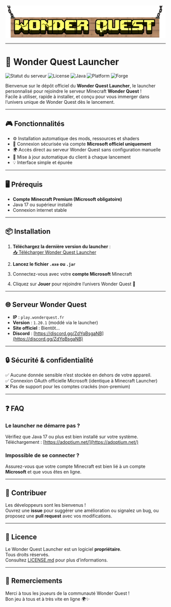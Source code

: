 ![Bannière Wonder Quest](WQ_Banner_rmv.png)


---

# 🚀 Wonder Quest Launcher

![Statut du serveur](https://img.shields.io/endpoint?url=https://raw.githubusercontent.com/AS4MC/WonderQuestLauncher/main/status.json)
![License](https://img.shields.io/badge/license-Private-red)
![Java](https://img.shields.io/badge/java-17%2B-blue)
![Platform](https://img.shields.io/badge/platform-Windows%20%7C%20Mac%20%7C%20Linux-green)
![Forge](https://img.shields.io/badge/forge-1.20.1-orange)



Bienvenue sur le dépôt officiel du **Wonder Quest Launcher**, le launcher personnalisé pour rejoindre le serveur Minecraft **Wonder Quest** !  
Facile à utiliser, rapide à installer, et conçu pour vous immerger dans l’univers unique de Wonder Quest dès le lancement.

---

## 🎮 Fonctionnalités

- ⚙️ Installation automatique des mods, ressources et shaders
- 🔐 Connexion sécurisée via compte **Microsoft officiel uniquement**
- 🌍 Accès direct au serveur Wonder Quest sans configuration manuelle
- 🔄 Mise à jour automatique du client à chaque lancement
- 💡 Interface simple et épurée

---

## 🖥️ Prérequis

- **Compte Minecraft Premium (Microsoft obligatoire)**
- Java 17 ou supérieur installé
- Connexion internet stable

---

## 📦 Installation

1. **Téléchargez la dernière version du launcher** :  
   [📥 Télécharger Wonder Quest Launcher](https://example.com/download)

2. **Lancez le fichier `.exe` ou `.jar`**

3. Connectez-vous avec votre **compte Microsoft** Minecraft

4. Cliquez sur **Jouer** pour rejoindre l’univers Wonder Quest 🌟

---

## 🌐 Serveur Wonder Quest

- **IP** : `play.wonderquest.fr`
- **Version** : `1.20.1` (moddé via le launcher)
- **Site officiel** : Bientôt...
- **Discord** : [https://discord.gg/ZdYqBsgaNB](https://discord.gg/ZdYqBsgaNB)

---

## 🔒 Sécurité & confidentialité

✅ Aucune donnée sensible n’est stockée en dehors de votre appareil.  
✅ Connexion OAuth officielle Microsoft (identique à Minecraft Launcher)  
❌ Pas de support pour les comptes crackés (non-premium)

---

## ❓ FAQ

### Le launcher ne démarre pas ?
Vérifiez que Java 17 ou plus est bien installé sur votre système. Téléchargement : [https://adoptium.net/](https://adoptium.net/)

### Impossible de se connecter ?
Assurez-vous que votre compte Minecraft est bien lié à un compte **Microsoft** et que vous êtes en ligne.

---

## 🤝 Contribuer

Les développeurs sont les bienvenus !  
Ouvrez une **issue** pour suggérer une amélioration ou signalez un bug, ou proposez une **pull request** avec vos modifications.

---

## 📄 Licence

Le Wonder Quest Launcher est un logiciel **propriétaire**.  
Tous droits réservés.  
Consultez [LICENSE.md](./LICENSE.md) pour plus d’informations.

---

## 🧡 Remerciements

Merci à tous les joueurs de la communauté Wonder Quest !  
Bon jeu à tous et à très vite en ligne 🌍✨
